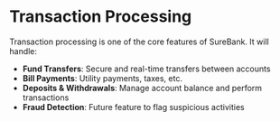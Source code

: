 # Transaction Processing

Transaction processing is one of the core features of SureBank. It will handle:
- **Fund Transfers**: Secure and real-time transfers between accounts
- **Bill Payments**: Utility payments, taxes, etc.
- **Deposits & Withdrawals**: Manage account balance and perform transactions
- **Fraud Detection**: Future feature to flag suspicious activities
